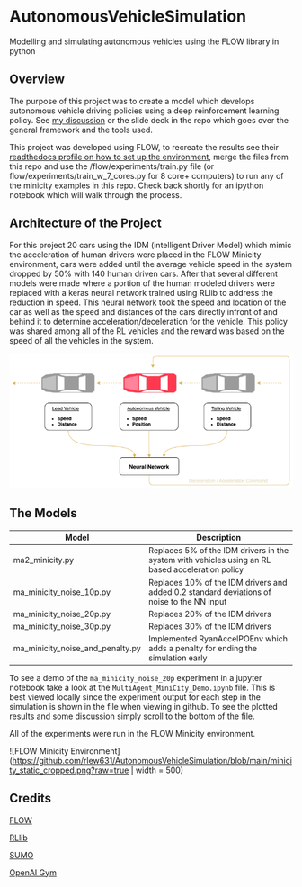 # AutonomousVehicleSimulation
Modelling and simulating autonomous vehicles using the FLOW library in python

## Overview
The purpose of this project was to create a model which develops autonomous vehicle driving policies using a deep reinforcement learning policy. See [my discussion](https://www.youtube.com/watch?v=qXuBEs9G7Iw&t=12s) or the slide deck in the repo which goes over the general framework and the tools used.

This project was developed using FLOW, to recreate the results see their [readthedocs profile on how to set up the environment](https://flow.readthedocs.io/en/latest/flow_setup.html), merge the files from this repo and use the /flow/experiments/train.py file (or flow/experiments/train_w_7_cores.py for 8 core+ computers) to run any of the minicity examples in this repo. Check back shortly for an ipython notebook which will walk through the process.

## Architecture of the Project

For this project 20 cars using the IDM (intelligent Driver Model) which mimic the acceleration of human drivers were placed in the FLOW Minicity environment, cars were added until the average vehicle speed in the system dropped by 50% with 140 human driven cars. After that several different models were made where a portion of the human modeled drivers were replaced with a keras neural network trained using RLlib to address the reduction in speed. This neural network took the speed and location of the car as well as the speed and distances of the cars directly infront of and behind it to determine acceleration/deceleration for the vehicle. This policy was shared among all of the RL vehicles and the reward was based on the speed of all the vehicles in the system.

![RL Acceleration Model](https://github.com/rlew631/AutonomousVehicleSimulation/blob/main/RL%20diagram.png?raw=true)

## The Models

| Model           | Description |
|-----------------|------------------|
| ma2_minicity.py | Replaces 5% of the IDM drivers in the system with vehicles using an RL based acceleration policy |
| ma_minicity_noise_10p.py | Replaces 10% of the IDM drivers and added 0.2 standard deviations of noise to the NN input |
| ma_minicity_noise_20p.py | Replaces 20% of the IDM drivers |
| ma_minicity_noise_30p.py | Replaces 30% of the IDM drivers |
| ma_minicity_noise_and_penalty.py | Implemented RyanAccelPOEnv which adds a penalty for ending the simulation early |

To see a demo of the `ma_minicity_noise_20p` experiment in a jupyter notebook take a look at the `MultiAgent_MiniCity_Demo.ipynb` file. This is best viewed locally since the experiment output for each step in the simulation is shown in the file when viewing in github. To see the plotted results and some discussion simply scroll to the bottom of the file.

All of the experiments were run in the FLOW Minicity environment.

![FLOW Minicity Environment](https://github.com/rlew631/AutonomousVehicleSimulation/blob/main/minicity_static_cropped.png?raw=true | width = 500)

## Credits

[FLOW](https://github.com/flow-project/flow)

[RLlib](https://github.com/ray-project/ray/blob/master/python/ray/rllib)

[SUMO](https://github.com/eclipse/sumo)

[OpenAI Gym](https://github.com/openai/gym)
